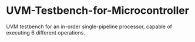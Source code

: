 # UVM-Testbench-for-Microcontroller
UVM testbench for an in-order single-pipeline processor, capable of executing 6 different operations.
